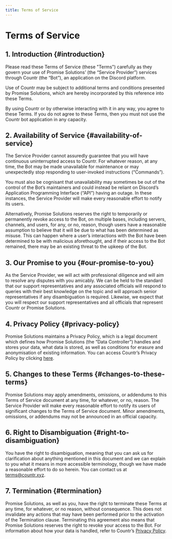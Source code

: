 ```yaml
---
title: Terms of Service
---
```


# Terms of Service

## 1. Introduction {#introduction}

Please read these Terms of Service (these "Terms") carefully as they govern your use of
Promise Solutions’ (the “Service Provider”) services through Countr (the “Bot”), an application
on the Discord platform.

Use of Countr may be subject to additional terms and conditions presented by Promise
Solutions, which are hereby incorporated by this reference into these Terms.

By using Countr or by otherwise interacting with it in any way, you agree to these Terms. If
you do not agree to these Terms, then you must not use the Countr bot application in any
capacity.


## 2. Availability of Service {#availability-of-service}

The Service Provider cannot assuredly guarantee that you will have continuous uninterrupted
access to Countr. For whatever reason, at any time, the Bot may be made unavailable for
maintenance or may unexpectedly stop responding to user-invoked instructions
(“Commands”).

You must also be cognisant that unavailability may sometimes be out of the control of the
Bot’s maintainers and could instead be reliant on Discord’s Application Programming
Interface (“API”) having an outage. In these instances, the Service Provider will make every
reasonable effort to notify its users.

Alternatively, Promise Solutions reserves the right to temporarily or permanently revoke
access to the Bot, on multiple bases, including servers, channels, and users, for any, or no,
reason, though users have a reasonable assumption to believe that it will be due to what has
been determined as misuse. This can happen where a user’s interactions with the Bot have
been determined to be with malicious aforethought, and if their access to the Bot remained,
there may be an existing threat to the upkeep of the Bot.


## 3. Our Promise to you {#our-promise-to-you}

As the Service Provider, we will act with professional diligence and will aim to resolve any
disputes with you amicably. We can be held to the standard that our support representatives
and any associated officials will respond to queries with their best knowledge on the topic
and will approach senior representatives if any disambiguation is required. Likewise, we
expect that you will respect our support representatives and all officials that represent
Countr or Promise Solutions.


## 4. Privacy Policy {#privacy-policy}

Promise Solutions maintains a Privacy Policy, which is a legal document which defines how
Promise Solutions (the “Data Controller”) handles and stores your data, what data is stored, as
well as conditions for erasure and anonymisation of existing information. You can access
Countr’s Privacy Policy by clicking [here](/privacy).


## 5. Changes to these Terms {#changes-to-these-terms}

Promise Solutions may apply amendments, omissions, or addendums to this Terms of Service
document at any time, for whatever, or no, reason. The Service Provider will make every
reasonable effort to notify its users of significant changes to the Terms of Service document.
Minor amendments, omissions, or addendums may not be announced in an official capacity.


## 6. Right to Disambiguation {#right-to-disambiguation}

You have the right to disambiguation, meaning that you can ask us for clarification about
anything mentioned in this document and we can explain to you what it means in more
accessible terminology, though we have made a reasonable effort to do so herein. You can
contact us at [terms@countr.xyz](mailto:terms@countr.xyz).


## 7. Termination {#termination}

Promise Solutions, as well as you, have the right to terminate these Terms at any time, for
whatever, or no reason, without consequence. This does not invalidate any actions that may
have been performed prior to the activation of the Termination clause. Terminating this
agreement also means that Promise Solutions reserves the right to revoke your access to the
Bot. For information about how your data is handled, refer to Countr’s [Privacy Policy](/privacy).